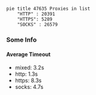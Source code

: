 
```mermaid
pie title 47635 Proxies in list
    "HTTP" : 20391
    "HTTPS": 5289
    "SOCKS" : 26579
```

### Some Info
#### Average Timeout

- mixed: 3.2s
- http: 1.3s
- https: 8.3s
- socks: 4.7s